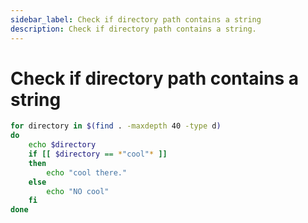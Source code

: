 ```yaml
---
sidebar_label: Check if directory path contains a string
description: Check if directory path contains a string.
---
```


# Check if directory path contains a string

```bash
for directory in $(find . -maxdepth 40 -type d)
do
    echo $directory
    if [[ $directory == *"cool"* ]]
    then
        echo "cool there."
    else
        echo "NO cool"
    fi
done 
```